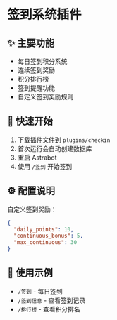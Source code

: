 # 签到系统插件

## ✨ 主要功能

- 每日签到积分系统
- 连续签到奖励
- 积分排行榜
- 签到提醒功能
- 自定义签到奖励规则

## 🚀 快速开始

1. 下载插件文件到 `plugins/checkin`
2. 首次运行会自动创建数据库
3. 重启 Astrabot
4. 使用 `/签到` 开始签到

## ⚙️ 配置说明

自定义签到奖励：

```json
{
  "daily_points": 10,
  "continuous_bonus": 5,
  "max_continuous": 30
}
```

## 📝 使用示例

- `/签到` - 每日签到
- `/签到信息` - 查看签到记录
- `/排行榜` - 查看积分排名

